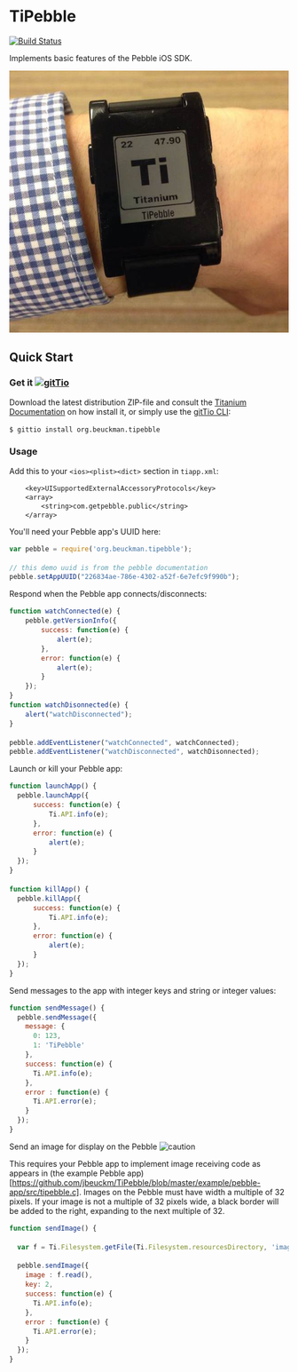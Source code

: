 # TiPebble #

[![Build Status](https://travis-ci.org/jbeuckm/TiPebble.png)](https://travis-ci.org/jbeuckm/TiPebble)

Implements basic features of the Pebble iOS SDK.

![Pebble Screenshot](photo1.jpeg)

## Quick Start

### Get it [![gitTio](http://gitt.io/badge.png)](http://gitt.io/component/org.beuckman.tipebble)
Download the latest distribution ZIP-file and consult the [Titanium Documentation](http://docs.appcelerator.com/titanium/latest/#!/guide/Using_a_Module) on how install it, or simply use the [gitTio CLI](http://gitt.io/cli):

`$ gittio install org.beuckman.tipebble`

### Usage ###

Add this to your `<ios><plist><dict>` section in `tiapp.xml`:
```
	<key>UISupportedExternalAccessoryProtocols</key>
	<array>
		<string>com.getpebble.public</string>
	</array>
```

You'll need your Pebble app's UUID here:

```javascript
var pebble = require('org.beuckman.tipebble');

// this demo uuid is from the pebble documentation
pebble.setAppUUID("226834ae-786e-4302-a52f-6e7efc9f990b");
```

Respond when the Pebble app connects/disconnects:

```javascript
function watchConnected(e) {
    pebble.getVersionInfo({
        success: function(e) {
            alert(e);
        },
        error: function(e) {
            alert(e);
        }
    });
}
function watchDisonnected(e) {
    alert("watchDisconnected");
}

pebble.addEventListener("watchConnected", watchConnected);
pebble.addEventListener("watchDisconnected", watchDisonnected);
```

Launch or kill your Pebble app:

```javascript
function launchApp() {
  pebble.launchApp({
      success: function(e) {
          Ti.API.info(e);
      },
      error: function(e) {
          alert(e);
      }
  });
}

function killApp() {
  pebble.killApp({
      success: function(e) {
          Ti.API.info(e);
      },
      error: function(e) {
          alert(e);
      }
  });
}
```

Send messages to the app with integer keys and string or integer values:

```javascript
function sendMessage() {
  pebble.sendMessage({
    message: {
      0: 123,
      1: 'TiPebble'
    },
    success: function(e) {
      Ti.API.info(e);
    },
    error : function(e) {
      Ti.API.error(e);
    }
  });
}
```

Send an image for display on the Pebble ![caution](http://img.shields.io/badge/experimental-feature-orange.svg)

This requires your Pebble app to implement image receiving code as appears in (the example Pebble app)[https://github.com/jbeuckm/TiPebble/blob/master/example/pebble-app/src/tipebble.c]. Images on the Pebble must have width a multiple of 32 pixels. If your image is not a multiple of 32 pixels wide, a black border will be added to the right, expanding to the next multiple of 32.

```javascript
function sendImage() {

  var f = Ti.Filesystem.getFile(Ti.Filesystem.resourcesDirectory, 'image.png');

  pebble.sendImage({
    image : f.read(),
    key: 2,
    success: function(e) {
      Ti.API.info(e);
    },
    error : function(e) {
      Ti.API.error(e);
    }
  });
}
```


